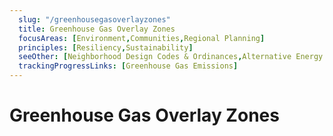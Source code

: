 ```yaml
---
  slug: "/greenhousegasoverlayzones"
  title: Greenhouse Gas Overlay Zones 
  focusAreas: [Environment,Communities,Regional Planning]
  principles: [Resiliency,Sustainability]
  seeOther: [Neighborhood Design Codes & Ordinances,Alternative Energy Ordinances,GREEN BUILDING STANDARDS]
  trackingProgressLinks: [Greenhouse Gas Emissions]
---
```

# Greenhouse Gas Overlay Zones